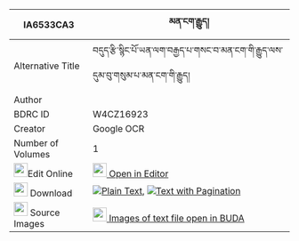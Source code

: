 |IA6533CA3|མན་ངག་རྒྱུད། 
| --- | --- 
|Alternative Title |བདུད་རྩི་སྙིང་པོ་ཡན་ལག་བརྒྱད་པ་གསང་བ་མན་ངག་གི་རྒྱུད་ལས་དུམ་བུ་གསུམ་པ་མན་ངག་གི་རྒྱུད།
|Author | 
|BDRC ID | W4CZ16923
|Creator | Google OCR
|Number of Volumes| 1
|<img width="25" src="https://img.icons8.com/color/25/000000/edit-property.png">Edit Online| [<img width="25" src="https://avatars.githubusercontent.com/u/45091458?s=200&v=4"> Open in Editor](http://editor.openpecha.org/IA6533CA3)
|<img width="25" src="https://img.icons8.com/fluent/48/000000/download-2.png"/>  Download | [![](https://img.icons8.com/color/20/000000/txt.png)Plain Text](https://github.com/Openpecha/IA6533CA3/releases/download/v1/mengak_gyu_plain_IA6533CA3.zip), [![](https://img.icons8.com/color/20/000000/txt.png)Text with Pagination](https://github.com/Openpecha/IA6533CA3/releases/download/v1/mengak_gyu_pages_IA6533CA3.zip)
|<img width="25" src="https://img.icons8.com/plasticine/100/000000/pictures-folder.png"/>  Source Images | [<img width="25" src="https://library.bdrc.io/icons/BUDA-small.svg"> Images of text file open in BUDA](https://library.bdrc.io/show/bdr:W4CZ16923)